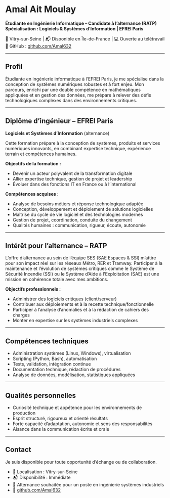 # Amal Ait Moulay  
**Étudiante en Ingénierie Informatique – Candidate à l’alternance (RATP)**  
**Spécialisation : Logiciels & Systèmes d’Information | EFREI Paris**

📍 Vitry-sur-Seine | 📬 Disponible en Île-de-France | 💻 Ouverte au télétravail  
🔗 GitHub : [github.com/Amal632](https://github.com/Amal632)

---

## Profil

Étudiante en ingénierie informatique à l’EFREI Paris, je me spécialise dans la conception de systèmes numériques robustes et à fort enjeu. Mon parcours, enrichi par une double compétence en mathématiques appliquées et en gestion des données, me prépare à relever des défis technologiques complexes dans des environnements critiques.

---

## Diplôme d’ingénieur – EFREI Paris  
**Logiciels et Systèmes d’Information** (alternance)

Cette formation prépare à la conception de systèmes, produits et services numériques innovants, en combinant expertise technique, expérience terrain et compétences humaines.

**Objectifs de la formation :**
- Devenir un acteur polyvalent de la transformation digitale
- Allier expertise technique, gestion de projet et leadership
- Évoluer dans des fonctions IT en France ou à l’international

**Compétences acquises :**
- Analyse de besoins métiers et réponse technologique adaptée
- Conception, développement et déploiement de solutions logicielles
- Maîtrise du cycle de vie logiciel et des technologies modernes
- Gestion de projet, coordination, conduite du changement
- Qualités humaines : communication, rigueur, écoute, autonomie

---

## Intérêt pour l’alternance – RATP

L’offre d’alternance au sein de l’équipe SES (SAE Espaces & SSI) m’attire pour son impact réel sur les réseaux Métro, RER et Tramway. Participer à la maintenance et l’évolution de systèmes critiques comme le Système de Sécurité Incendie (SSI) ou le Système d’Aide à l’Exploitation (SAE) est une mission en cohérence totale avec mes ambitions.

**Objectifs professionnels :**
- Administrer des logiciels critiques (client/serveur)
- Contribuer aux déploiements et à la recette technique/fonctionnelle
- Participer à l’analyse d’anomalies et à la rédaction de cahiers des charges
- Monter en expertise sur les systèmes industriels complexes

---

## Compétences techniques

- Administration systèmes (Linux, Windows), virtualisation
- Scripting (Python, Bash), automatisation
- Tests, validation, intégration continue
- Documentation technique, rédaction de procédures
- Analyse de données, modélisation, statistiques appliquées

---

## Qualités personnelles

- Curiosité technique et appétence pour les environnements de production
- Esprit structuré, rigoureux et orienté résultats
- Forte capacité d’adaptation, autonomie et sens des responsabilités
- Aisance dans la communication écrite et orale

---

## Contact

Je suis disponible pour toute opportunité d’échange ou de collaboration.

- 📍 Localisation : Vitry-sur-Seine  
- 📬 Disponibilité : Immédiate  
- 💼 Alternance souhaitée pour un poste en ingénierie systèmes industriels  
- 🔗 [github.com/Amal632](https://github.com/Amal632)

